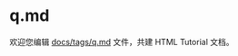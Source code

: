 q.md
===

欢迎您编辑 <a target="__blank" href="https://github.com/jaywcjlove/html-tutorial/blob/main/docs/tags/q.md">docs/tags/q.md</a> 文件，共建 HTML Tutorial 文档。
